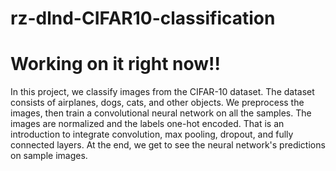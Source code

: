# rz-dlnd-CIFAR10-classification
# Working on it right now!!

In this project, we classify images from the CIFAR-10 dataset. The dataset consists of airplanes, dogs, cats, and other objects. We preprocess the images, then train a convolutional neural network on all the samples. The images are normalized and the labels one-hot encoded. That is an introduction to integrate convolution, max pooling, dropout, and fully connected layers. At the end, we get to see the neural network's predictions on sample images.
